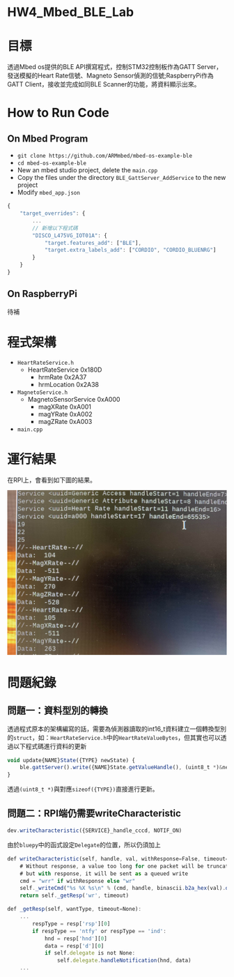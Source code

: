 HW4_Mbed_BLE_Lab
===

# 目標
透過Mbed os提供的BLE API撰寫程式，控制STM32控制板作為GATT Server，發送模擬的Heart Rate信號、Magneto Sensor偵測的信號;RaspberryPi作為GATT Client，接收並完成如同BLE Scanner的功能，將資料顯示出來。

# How to Run Code

## On Mbed Program

* `git clone https://github.com/ARMmbed/mbed-os-example-ble`
* `cd mbed-os-example-ble`
* New an mbed studio project, delete the `main.cpp`
* Copy the files under the directory `BLE_GattServer_AddService` to the new project
* Modify `mbed_app.json`
```javascript
{
    "target_overrides": {
        ...
        // 新增以下程式碼
        "DISCO_L475VG_IOT01A": {
            "target.features_add": ["BLE"],
            "target.extra_labels_add": ["CORDIO", "CORDIO_BLUENRG"]
        }
    }
}
```

## On RaspberryPi
待補

# 程式架構
* `HeartRateService.h`
    * HeartRateService  0x180D
        * hrmRate   0x2A37
        * hrmLocation   0x2A38
* `MagnetoService.h`
    * MagnetoSensorService  0xA000
        * magXRate  0xA001
        * magYRate  0xA002
        * magZRate  0xA003
* `main.cpp`

# 運行結果
在RPI上，會看到如下圖的結果。

![report](./report.jpg)

# 問題紀錄

## 問題一：資料型別的轉換
透過程式原本的架構編寫的話，需要為偵測器讀取的int16_t資料建立一個轉換型別的`struct`，如：`HeartRateService.h`中的`HeartRateValueBytes`，但其實也可以透過以下程式碼進行資料的更新
```javascript
void update{NAME}State({TYPE} newState) {
    ble.gattServer().write({NAME}State.getValueHandle(), (uint8_t *)&newState, sizeof({TYPE}));
}
```
透過`(uint8_t *)`與對應`sizeof({TYPE})`直接進行更新。

## 問題二：RPI端仍需要writeCharacteristic
```javascript
dev.writeCharacteristic({SERVICE}_handle_cccd, NOTIF_ON)
```
由於`bluepy`中的函式設定`Delegate`的位置，所以仍須加上
```javascript
def writeCharacteristic(self, handle, val, withResponse=False, timeout=None):
    # Without response, a value too long for one packet will be truncated,
    # but with response, it will be sent as a queued write
    cmd = "wrr" if withResponse else "wr"
    self._writeCmd("%s %X %s\n" % (cmd, handle, binascii.b2a_hex(val).decode('utf-8')))
    return self._getResp('wr', timeout)
```
```javascript
def _getResp(self, wantType, timeout=None):
    ...
        respType = resp['rsp'][0]
        if respType == 'ntfy' or respType == 'ind':
            hnd = resp['hnd'][0]
            data = resp['d'][0]
            if self.delegate is not None:
                self.delegate.handleNotification(hnd, data)
    ...
```
